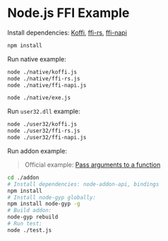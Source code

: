 # Node.js FFI Example

Install dependencies: [Koffi](https://koffi.dev/start), [ffi-rs](https://github.com/zhangyuang/node-ffi-rs), [ffi-napi](https://github.com/node-ffi-napi/node-ffi-napi)

```bash
npm install
```

Run native example:

```bash
node ./native/koffi.js
node ./native/ffi-rs.js
node ./native/ffi-napi.js

node ./native/exe.js
```

Run `user32.dll` example:

```bash
node ./user32/koffi.js
node ./user32/ffi-rs.js
node ./user32/ffi-napi.js
```

Run addon example:

> Official example: [Pass arguments to a function](https://github.com/nodejs/node-addon-examples/tree/main/src/1-getting-started/2_function_arguments/node-addon-api)

```bash
cd ./addon
# Install dependencies: node-addon-api, bindings
npm install
# Install node-gyp globally:
npm install node-gyp -g
# Build addon:
node-gyp rebuild
# Run test:
node ./test.js
```

